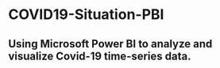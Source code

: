 # COVID19-Situation-PBI
## Using Microsoft Power BI to analyze and visualize Covid-19 time-series data. 
